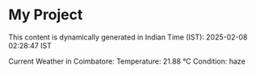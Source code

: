 # My Project

This content is dynamically generated in Indian Time (IST): 2025-02-08 02:28:47 IST


Current Weather in Coimbatore:
Temperature: 21.88 °C
Condition: haze
